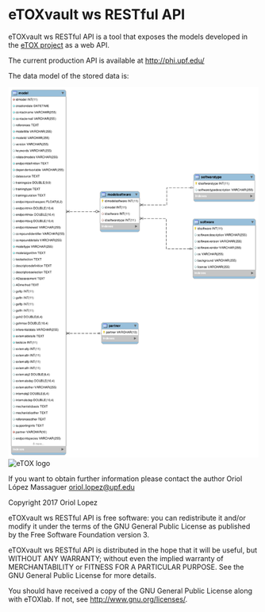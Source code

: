 # eTOXvault ws RESTful API
eTOXvault ws RESTful API is a tool that exposes the models developed in the [eTOX project](http://www.etoxproject.eu) as a web API.

The current production API is available at http://phi.upf.edu/

The data model of the stored data is:

![data nodel etox vault](https://github.com/phi-grib/eTOX-vault-ws/blob/master/doc/etox_vault_datamodel_v1.0.png)
![eTOX logo](http://84.89.134.131/etox-web/img/ETOX_Project_logo.png)

If you want to obtain further information please contact the author
Oriol López Massaguer    oriol.lopez@upf.edu


Copyright 2017 Oriol Lopez

eTOXvault ws RESTful API is free software: you can redistribute it and/or modify it under the terms of the GNU General Public License as published by the Free Software Foundation version 3.

eTOXvault ws RESTful API is distributed in the hope that it will be useful, but WITHOUT ANY WARRANTY; without even the implied warranty of MERCHANTABILITY or FITNESS FOR A PARTICULAR PURPOSE. See the GNU General Public License for more details.

You should have received a copy of the GNU General Public License along with eTOXlab. If not, see http://www.gnu.org/licenses/.



